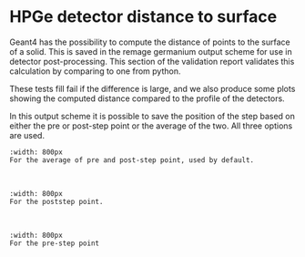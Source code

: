 # HPGe detector distance to surface

Geant4 has the possibility to compute the distance of points to the surface of a solid. This is saved in the remage germanium
output scheme for use in detector post-processing.
This section of the validation report validates this calculation by comparing to one from python.

These tests fill fail if the difference is large, and we also produce some plots showing the computed distance 
compared to the profile of the detectors.

In this output scheme it is possible to save the position of the step based on either the pre or post-step point
or the average of the two. All three options are used.


```{figure} ./_img/distances/distance-ge-average.output.png
:width: 800px
For the average of pre and post-step point, used by default.
```
&nbsp;

```{figure} ./_img/distances/distance-ge-poststep.output.png
:width: 800px
For the poststep point.
```
&nbsp;

```{figure} ./_img/distances/distance-ge-prestep.output.png
:width: 800px
For the pre-step point
```

